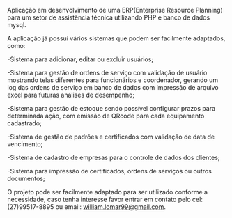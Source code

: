 Aplicação em desenvolvimento de uma ERP(Enterprise Resource Planning) para um setor de assistência técnica utilizando PHP e banco de dados mysql. 

A aplicação já possui vários sistemas que podem ser facilmente adaptados, como:

-Sistema para adicionar, editar ou excluir usuários; 

-Sistema para gestão de ordens de serviço com validação de usuário mostrando telas diferentes para funcionários e coordenador, gerando um log das ordens de serviço em banco de dados com impressão de arquivo excel para futuras análises de desempenho;

-Sistema para gestão de estoque sendo possível configurar prazos para determinada ação, com emissão de QRcode para cada equipamento cadastrado;

-Sistema de gestão de padrões e certificados com validação de data de vencimento;

-Sistema de cadastro de empresas para o controle de dados dos clientes;

-Sistema para impressão de certificados, ordens de serviços ou outros documentos; 

O projeto pode ser facilmente adaptado para ser utilizado conforme a necessidade, caso tenha interesse favor entrar em contato pelo cel: (27)99517-8895 ou email: william.lomar99@gmail.com.
